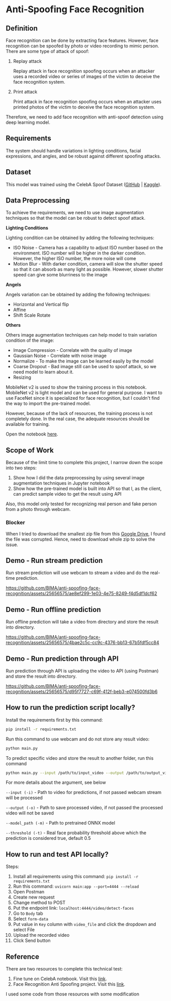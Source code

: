 # Anti-Spoofing Face Recognition

## Definition

Face recognition can be done by extracting face features. However, face recognition can be spoofed by photo or video recording to mimic person. There are some type of attack of spoof:

1. Replay attack
    
    Replay attack in face recognition spoofing occurs when an attacker uses a recorded video or series of images of the victim to deceive the face recognition system.
    
2. Print attack
    
    Print attack in face recognition spoofing occurs when an attacker uses printed photos of the victim to deceive the face recognition system.

Therefore, we need to add face recognition with anti-spoof detection using deep learning model.

## Requirements

The system should handle variations in lighting conditions, facial expressions, and angles, and be robust against different spoofing attacks.

## Dataset

This model was trained using the CelebA Spoof Dataset ([GitHub](https://github.com/ZhangYuanhan-AI/CelebA-Spoof) | [Kaggle](https://www.kaggle.com/datasets/attentionlayer241/celeba-spoof-for-face-antispoofing)).

## Data Preprocessing

To achieve the requirements, we need to use image augmentation techniques so that the model can be robust to detect spoof attack.

**Lighting Conditions**

Lighting condition can be obtained by adding the following techniques:

- ISO Noise - Camera has a capability to adjust ISO number based on the environment. ISO number will be higher in the darker condition. However, the higher ISO number, the more noise will come
- Motion Blur - With darker condition, camera will slow the shutter speed so that it can absorb as many light as possible. However, slower shutter speed can give some blurriness to the image

**Angels**

Angels variation can be obtained by adding the following techniques:

- Horizontal and Vertical flip
- Affine
- Shift Scale Rotate

**Others**

Others image augmentation techniques can help model to train variation condition of the image:

- Image Compression - Correlate with the quality of image
- Gaussian Noise - Correlate with noise image
- Normalize - To make the image can be learned easily by the model
- Coarse Dropout - Bad image still can be used to spoof attack, so we need model to learn about it.
- Resizing


MobileNet v2 is used to show the training process in this notebook. MobileNet v2 is light model and can be used for general purpose. I want to use FaceNet since it is specialized for face recognition, but I couldn't find the way to import the pre-trained model.

However, because of the lack of resources, the training process is not completely done. In the real case, the adequate resources should be available for training.

Open the notebook [here](https://github.com/BIMA/anti-spoofing-face-recognition/blob/main/notebook/satnusapersada-technical-test-mobilenet.ipynb).

## Scope of Work

Because of the limit time to complete this project, I narrow down the scope into two steps:

1. Show how I did the data preprocessing by using several image augmentation techniques in Jupyter notebook
2. Show how the pre-trained model is built into API so that I, as the client, can predict sample video to get the result using API

Also, this model only tested for recognizing real person and fake person from a photo through webcam.

### Blocker
When I tried to download the smallest zip file from this [Google Drive](https://drive.google.com/drive/folders/1OW_1bawO79pRqdVEVmBzp8HSxdSwln_Z), I found the file was corrupted. Hence, need to download whole zip to solve the issue.

## Demo - Run stream prediction

Run stream prediction will use webcam to stream a video and do the real-time prediction.

https://github.com/BIMA/anti-spoofing-face-recognition/assets/25656575/ae8ef299-1e03-4e75-8249-f4d5df1dcf62


## Demo - Run offline prediction


Run offline prediction will take a video from directory and store the result into directory.

https://github.com/BIMA/anti-spoofing-face-recognition/assets/25656575/4bae2c5c-cc9c-4376-bb13-67b5fdf5cc84


## Demo - Run prediction through API

Run prediction through API is uploading the video to API (using Postman) and store the result into directory.

https://github.com/BIMA/anti-spoofing-face-recognition/assets/25656575/d95f7727-c69f-412f-beb3-e074500fd3b6


## How to run the prediction script locally?

Install the requirements first by this command:

```bash
pip install -r requirements.txt
```

Run this command to use webcam and do not store any result video:

```bash
python main.py
```

To predict specific video and store the result to another folder, run this command

```bash
python main.py --input /path/to/input_video --output /path/to/output_video
```

For more details about the argument, see below


`--input (-i)` - Path to video for predictions, if not passed webcam stream will be processed

`--output (-o)` - Path to save processed video, if not passed the processed video will not be saved

`--model_path (-m)` - Path to pretrained ONNX model

`--threshold (-t)` - Real face probability threshold above which the prediction is considered true, default 0.5


## How to run and test API locally?

Steps:

1. Install all requirements using this command: `pip install -r requirements.txt`
2. Run this command: `uvicorn main:app --port=4444 --reload`
3. Open Postman
4. Create new request
5. Change method to POST
6. Put the endpoint link: `localhost:4444/video/detect-faces`
7. Go to `Body` tab
8. Select `form-data`
9. Put value in `Key` column with `video_file` and click the dropdown and select File
10. Upload the recorded video
11. Click Send button


## Reference

There are two resources to complete this technical test:

1. Fine tune on CelebA notebook. Visit this [link](https://www.kaggle.com/code/shijunjie07/fine-tune-on-celeba-dataset-for-pc-pad-phone).
2. Face Recognition Anti Spoofing project. Visit this [link](https://github.com/hairymax/Face-AntiSpoofing).

I used some code from those resources with some modification
